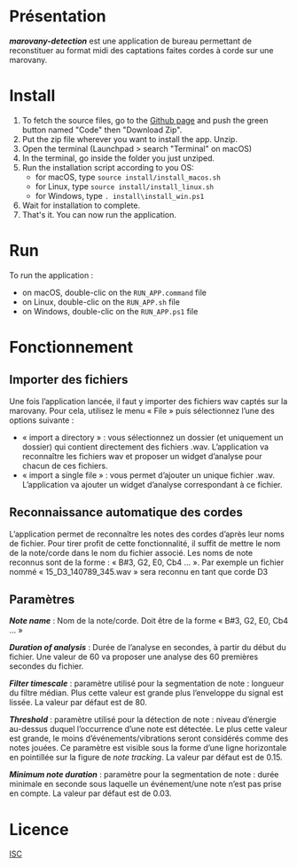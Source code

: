 # Présentation

***marovany-detection*** est une application de bureau permettant de reconstituer au format midi des captations faites cordes à corde sur une marovany.

# Install

1. To fetch the source files, go to the [Github page](https://github.com/flo-bou/marovany_detection) and push the green button named "Code" then "Download Zip".
2. Put the zip file wherever you want to install the app. Unzip.
3. Open the terminal (Launchpad > search "Terminal" on macOS)
4. In the terminal, go inside the folder you just unziped.
5. Run the installation script according to you OS:
    * for macOS, type <code>source install/install_macos.sh</code>
    * for Linux, type <code>source install/install_linux.sh</code>
    * for Windows, type <code>. install\install_win.ps1</code>
6. Wait for installation to complete.
7. That's it. You can now run the application.

# Run

To run the application :
* on macOS, double-clic on the <code>RUN_APP.command</code> file 
* on Linux, double-clic on the <code>RUN_APP.sh</code> file 
* on Windows, double-clic on the <code>RUN_APP.ps1</code> file 

# Fonctionnement

## Importer des fichiers

Une fois l’application lancée, il faut y importer des fichiers wav captés sur la marovany.
Pour cela, utilisez le menu « File » puis sélectionnez l’une des options suivante :
* « import a directory » : vous sélectionnez un dossier (et uniquement un dossier) qui contient directement des fichiers .wav. L’application va reconnaître les fichiers wav et proposer un widget d’analyse pour chacun de ces fichiers.
* « import a single file » : vous permet d’ajouter un unique fichier .wav. L’application va ajouter un widget d’analyse correspondant à ce fichier.

## Reconnaissance automatique des cordes

L’application permet de reconnaître les notes des cordes d’après leur noms de fichier. Pour tirer profit de cette fonctionnalité, il suffit de mettre le nom de la note/corde dans le nom du fichier associé.
Les noms de note reconnus sont de la forme : « B#3, G2, E0, Cb4 … ». Par exemple un fichier nommé « 15_D3_140789_345.wav » sera reconnu en tant que corde D3

## Paramètres

***Note name*** : Nom de la note/corde. Doit être de la forme « B#3, G2, E0, Cb4 … »

***Duration of analysis*** : Durée de l’analyse en secondes, à partir du début du fichier. Une valeur de 60 va proposer une analyse des 60 premières secondes du fichier.

***Filter timescale*** : paramètre utilisé pour la segmentation de note : longueur du filtre médian. Plus cette valeur est grande plus l’enveloppe du signal est lissée. La valeur par défaut est de 80.

***Threshold*** : paramètre utilisé pour la détection de note : niveau d’énergie au-dessus duquel l’occurrence d’une note est détectée. Le plus cette valeur est grande, le moins d’événements/vibrations seront considérés comme des notes jouées. Ce paramètre est visible sous la forme d’une ligne horizontale en pointillée sur la figure de *note tracking*. La valeur par défaut est de 0.15.

***Minimum note duration*** : paramètre pour la segmentation de note : durée minimale en seconde sous laquelle un événement/une note n’est pas prise en compte. La valeur par défaut est de 0.03.

# Licence

[ISC](https://www.isc.org/licenses/)
